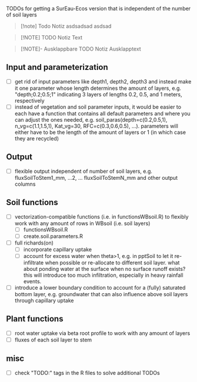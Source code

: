 TODOs for getting a SurEau-Ecos version that is independent of the number of soil layers

>[!note] Todo Notiz
> asdsadsad
> asdsad

> [!NOTE] TODO Notiz
> Text


> [!NOTE]- Ausklappbare TODO Notiz
> Ausklapptext

## Input and parameterization
* [ ] get rid of input parameters like depth1, depth2, depth3 and instead make it one parameter whose length determines the amount of layers, e.g. "depth;0.2;0.5;1" indicating 3 layers of lengths 0.2, 0.5, and 1 meters, respectively
* [ ] instead of vegetation and soil parameter inputs, it would be easier to each have a function that contains all default parameters and where you can adjust the ones needed, e.g. soil_paras(depth=c(0.2,0.5,1), n_vg=c(1.1,1.5,1), Kat_vg=30, RFC=c(0.3,0.6,0.5), ...). parameters will either have to be the length of the amount of layers or 1 (in which case they are recycled)

## Output
* [ ] flexible output independent of number of soil layers, e.g. fluxSoilToStem1_mm, ...2, ... fluxSoilToStemN_mm and other output columns

## Soil functions
* [ ] vectorization-compatible functions (i.e. in functionsWBsoil.R) to flexibly work with any amount of rows in WBsoil (i.e. soil layers)
	* [ ] functionsWBsoil.R
	* [ ] create.soil.parameters.R
* [ ] full richards(on)
	* [ ] incorporate capillary uptake
	* [ ] account for excess water when theta>1, e.g. in pptSoil to let it re-infiltrate when possible or re-allocate to different soil layer. what about ponding water at the surface when no surface runoff exists? this will introduce too much infiltration, especially in heavy rainfall events.
* [ ] introduce a lower boundary condition to account for a (fully) saturated bottom layer, e.g. groundwater that can also influence above soil layers through capillary uptake

## Plant functions
* [ ] root water uptake via beta root profile to work with any amount of layers
* [ ] fluxes of each soil layer to stem

## misc
* [ ] check "TODO:" tags in the R files to solve additional TODOs
